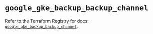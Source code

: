 # `google_gke_backup_backup_channel`

Refer to the Terraform Registry for docs: [`google_gke_backup_backup_channel`](https://registry.terraform.io/providers/hashicorp/google-beta/6.45.0/docs/resources/google_gke_backup_backup_channel).
